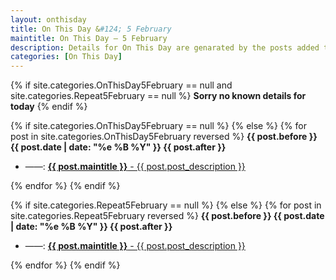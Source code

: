 ```yaml
---
layout: onthisday
title: On This Day &#124; 5 February
maintitle: On This Day — 5 February
description: Details for On This Day are genarated by the posts added to the website so the content is subject to changes/updates over time.
categories: [On This Day]
---
```


{% if site.categories.OnThisDay5February == null and site.categories.Repeat5February == null %}
<strong>Sorry no known details for today</strong>
{% endif %}

{% if site.categories.OnThisDay5February == null %}
{% else %}
{% for post in site.categories.OnThisDay5February reversed %}
<strong>{{ post.before }} {{ post.date | date: "%e %B %Y" }} {{ post.after }}</strong>
<ul>
<li> ——: <a href="{{ post.url }}"><strong>{{ post.maintitle }}</strong> - {{ post.post_description }}</a></li>
</ul>
{% endfor %}
{% endif %}

{% if site.categories.Repeat5February == null %}
{% else %}
{% for post in site.categories.Repeat5February reversed %}
<strong>{{ post.before }} {{ post.date | date: "%e %B %Y" }} {{ post.after }}</strong>
<ul>
<li> ——: <a href="{{ post.url }}"><strong>{{ post.maintitle }}</strong> - {{ post.post_description }}</a></li>
</ul>
{% endfor %}
{% endif %}
